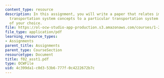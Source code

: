 ```yaml
---
content_type: resource
description: In this assignment, you will write a paper that relates important general
  transportation system concepts to a particular transportation system or situation
  of your choice.
file: https://ol-ocw-studio-app-production.s3.amazonaws.com/courses/1-221j-transportation-systems-fall-2004/4c399da1c0d353b6777f0c4222672b7c_f02_asst1.pdf
file_type: application/pdf
learning_resource_types:
- Assignments
parent_title: Assignments
parent_type: CourseSection
resourcetype: Document
title: f02_asst1.pdf
type: OCWFile
uid: 4c399da1-c0d3-53b6-777f-0c4222672b7c
---
```

